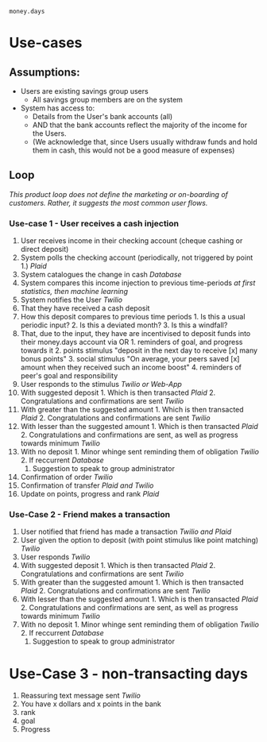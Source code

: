 ```
money.days
```

# Use-cases

## Assumptions:
- Users are existing savings group users
  - All savings group members are on the system
- System has access to:
  - Details from the User's bank accounts (all)
  - AND that the bank accounts reflect the majority of the income for the Users.
  - (We acknowledge that, since Users usually withdraw funds and hold them in cash, this would not be a good measure of expenses)

## Loop
*This product loop does not define the marketing or on-boarding of customers. Rather, it suggests the most common user flows.*

### Use-case 1 - User receives a cash injection
1. User receives income in their checking account (cheque cashing or direct deposit)
2. System polls the checking account (periodically, not triggered by point 1.) *Plaid*
  1. System catalogues the change in cash *Database*
  2. System compares this income injection to previous time-periods *at first statistics, then machine learning*
3. System notifies the User *Twilio*
  1. That they have received a cash deposit
  2. How this deposit compares to previous time periods
    1. Is this a usual periodic input?
    2. Is this a deviated month?
    3. Is this a windfall?
  3. That, due to the input, they have are incentivised to deposit funds into their money.days account via OR
    1. reminders of goal, and progress towards it
    2. points stimulus "deposit in the next day to receive [x] many bonus points"
    3. social stimulus "On average, your peers saved [x] amount when they received such an income boost"
    4. reminders of peer's goal and responsibility
4. User responds to the stimulus *Twilio or Web-App*
  1. With suggested deposit
    1. Which is then transacted *Plaid*
    2. Congratulations and confirmations are sent *Twilio*
  2. With greater than the suggested amount
    1. Which is then transacted *Plaid*
    2. Congratulations and confirmations are sent *Twilio*
  3. With lesser than the suggested amount
    1. Which is then transacted *Plaid*
    2. Congratulations and confirmations are sent, as well as progress towards minimum *Twilio*
  4. With no deposit
    1. Minor whinge sent reminding them of obligation *Twilio*
    2. If reccurrent *Database*
      1. Suggestion to speak to group administrator
5. Confirmation of order *Twilio*
6. Confirmation of transfer *Plaid and Twilio*
7. Update on points, progress and rank *Plaid*

### Use-Case 2 - Friend makes a transaction
1. User notified that friend has made a transaction *Twilio and Plaid*
2. User given the option to deposit (with point stimulus like point matching) *Twilio*
3. User responds *Twilio*
  1. With suggested deposit
    1. Which is then transacted *Plaid*
    2. Congratulations and confirmations are sent *Twilio*
  2. With greater than the suggested amount
    1. Which is then transacted *Plaid*
    2. Congratulations and confirmations are sent *Twilio*
  3. With lesser than the suggested amount
    1. Which is then transacted *Plaid*
    2. Congratulations and confirmations are sent, as well as progress towards minimum *Twilio*
  4. With no deposit
    1. Minor whinge sent reminding them of obligation *Twilio*
    2. If reccurrent *Database*
      1. Suggestion to speak to group administrator

# Use-Case 3 - non-transacting days
1. Reassuring text message sent *Twilio*
  1. You have x dollars and x points in the bank
  2. rank
  3. goal
  4. Progress

